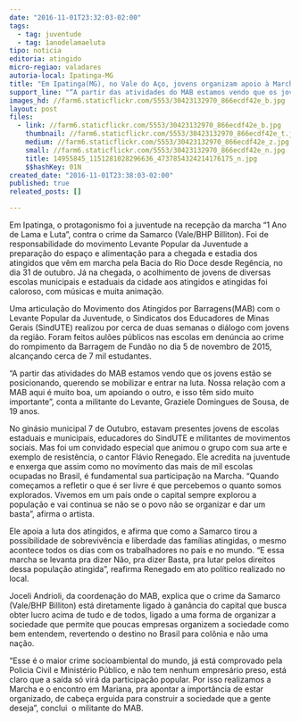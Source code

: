 ```yaml
---
date: "2016-11-01T23:32:03-02:00"
tags:
  - tag: juventude
  - tag: 1anodelamaeluta
tipo: noticia
editoria: atingido
micro-regiao: valadares
autoria-local: Ipatinga-MG
title: "Em Ipatinga(MG), no Vale do Aço, jovens organizam apoio à Marcha e dão show de animação e luta"
support_line: "“A partir das atividades do MAB estamos vendo que os jovens estão se posicionando, querendo se mobilizar e entrar na luta\", afirma militante do Levante Popular da Juventude"
images_hd: //farm6.staticflickr.com/5553/30423132970_866ecdf42e_b.jpg
layout: post
files:
  - link: //farm6.staticflickr.com/5553/30423132970_866ecdf42e_b.jpg
    thumbnail: //farm6.staticflickr.com/5553/30423132970_866ecdf42e_t.jpg
    medium: //farm6.staticflickr.com/5553/30423132970_866ecdf42e_z.jpg
    small: //farm6.staticflickr.com/5553/30423132970_866ecdf42e_n.jpg
    title: 14955845_1151281028296636_4737854324214176175_n.jpg
    $$hashKey: 01N
created_date: "2016-11-01T23:38:03-02:00"
published: true
releated_posts: []

---
```

<p>Em Ipatinga, o protagonismo foi a juventude na recep&ccedil;&atilde;o da marcha &ldquo;1 Ano de Lama e Luta&rdquo;, contra o crime da Samarco (Vale/BHP Billiton). Foi de responsabilidade do movimento Levante Popular da Juventude a prepara&ccedil;&atilde;o do espa&ccedil;o e alimenta&ccedil;&atilde;o para a chegada e estadia dos atingidos que v&ecirc;m em marcha pela Bacia do Rio Doce desde Reg&ecirc;ncia, no dia 31 de outubro. J&aacute; na chegada, o acolhimento de jovens de diversas escolas municipais e estaduais da cidade aos atingidos e atingidas foi caloroso, com m&uacute;sicas e muita anima&ccedil;&atilde;o.</p>

<p>Uma articula&ccedil;&atilde;o do Movimento dos Atingidos por Barragens(MAB) com o Levante Popular da Juventude, o Sindicatos dos Educadores de Minas Gerais (SindUTE) realizou por cerca de duas semanas o di&aacute;logo com jovens da regi&atilde;o. Foram feitos aul&otilde;es p&uacute;blicos nas escolas em den&uacute;ncia ao crime do rompimento da Barragem de Fund&atilde;o no dia 5 de novembro de 2015, alcan&ccedil;ando cerca de 7 mil estudantes.</p>

<p>&ldquo;A partir das atividades do MAB estamos vendo que os jovens est&atilde;o se posicionando, querendo se mobilizar e entrar na luta. Nossa rela&ccedil;&atilde;o com a MAB aqui &eacute; muito boa, um apoiando o outro, e isso t&ecirc;m sido muito importante&rdquo;, conta a militante do Levante, Graziele Domingues de Sousa, de 19 anos.</p>

<p>No gin&aacute;sio municipal 7 de Outubro, estavam presentes jovens de escolas estaduais e municipais, educadores do SindUTE e militantes de movimentos sociais. Mas foi um convidado especial que animou o grupo com sua arte e exemplo de resist&ecirc;ncia, o cantor Fl&aacute;vio Renegado. Ele acredita na juventude e enxerga que assim como no movimento das mais de mil escolas ocupadas no Brasil, &eacute; fundamental sua participa&ccedil;&atilde;o na Marcha. &ldquo;Quando come&ccedil;amos a refletir o que &eacute; ser livre &eacute; que percebemos o quanto somos explorados. Vivemos em um pa&iacute;s onde o capital sempre explorou a popula&ccedil;&atilde;o e vai continua se n&atilde;o se o povo n&atilde;o se organizar e dar um basta&rdquo;, afirma o artista.</p>

<p>Ele apoia a luta dos atingidos, e afirma que como a Samarco tirou a possibilidade de sobreviv&ecirc;ncia e liberdade das fam&iacute;lias atingidas, o mesmo acontece todos os dias com os trabalhadores no pa&iacute;s e no mundo. &ldquo;E essa marcha se levanta pra dizer N&atilde;o, pra dizer Basta, pra lutar pelos direitos dessa popula&ccedil;&atilde;o atingida&rdquo;, reafirma Renegado em ato pol&iacute;tico realizado no local.</p>

<p>Joceli Andrioli, da coordena&ccedil;&atilde;o do MAB, explica que o crime da Samarco (Vale/BHP Billiton) est&aacute; diretamente ligado &agrave; gan&acirc;ncia do capital que busca obter lucro acima de tudo e de todos, ligado a uma forma de organizar a sociedade que permite que poucas empresas organizem a sociedade como bem entendem, revertendo o destino no Brasil para col&ocirc;nia e n&atilde;o uma na&ccedil;&atilde;o.</p>

<p>&ldquo;Esse &eacute; o maior crime socioambiental do mundo, j&aacute; est&aacute; comprovado pela Policia Civil e Minist&eacute;rio P&uacute;blico, e n&atilde;o tem nenhum empres&aacute;rio preso, est&aacute; claro que a sa&iacute;da s&oacute; vir&aacute; da participa&ccedil;&atilde;o popular. Por isso realizamos a Marcha e o encontro em Mariana, pra apontar a import&acirc;ncia de estar organizado, de cabe&ccedil;a erguida para construir a sociedade que a gente deseja&rdquo;, conclui&nbsp; o militante do MAB.&nbsp;</p>
